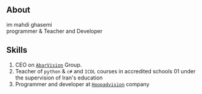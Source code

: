  ## About
<p>im mahdi ghasemi<br>
programmer & Teacher and Developer</p>

## Skills
1. CEO on <a href='https://github.com/abarvision/'>`AbarVision`</a> Group.
2. Teacher of `python` & `c#` and `ICDL` courses in accredited schools 01 under the supervision of Iran's education
3. Programmer and developer at <a href='https://github.com//hoopadvision/'>`Hoopadvision`</a> company

